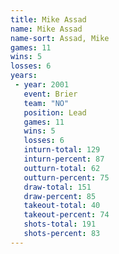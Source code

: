 ```yaml
---
title: Mike Assad
name: Mike Assad
name-sort: Assad, Mike
games: 11
wins: 5
losses: 6
years:
 - year: 2001
   event: Brier
   team: "NO"
   position: Lead
   games: 11
   wins: 5
   losses: 6
   inturn-total: 129
   inturn-percent: 87
   outturn-total: 62
   outturn-percent: 75
   draw-total: 151
   draw-percent: 85
   takeout-total: 40
   takeout-percent: 74
   shots-total: 191
   shots-percent: 83
---
```

